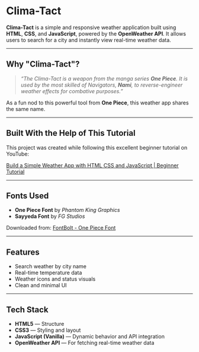 # Clima-Tact

**Clima-Tact** is a simple and responsive weather application built using **HTML**, **CSS**, and **JavaScript**, powered by the **OpenWeather API**. It allows users to search for a city and instantly view real-time weather data.

---

## Why "Clima-Tact"?

> _“The Clima-Tact is a weapon from the manga series **One Piece**. It is used by the most skilled of Navigators, **Nami**, to reverse-engineer weather effects for combative purposes.”_

As a fun nod to this powerful tool from **One Piece**, this weather app shares the same name.

---

## Built With the Help of This Tutorial

This project was created while following this excellent beginner tutorial on YouTube:

[Build a Simple Weather App with HTML CSS and JavaScript | Beginner Tutorial](https://www.youtube.com/watch?v=74IOjtVvExY&list=LL&index=1)

---

## Fonts Used

- **One Piece Font** by _Phantom King Graphics_
- **Sayyeda Font** by _FG Studios_

Downloaded from: [FontBolt - One Piece Font](https://www.fontbolt.com/font/one-piece-font/)

---

## Features

- Search weather by city name
- Real-time temperature data
- Weather icons and status visuals
- Clean and minimal UI

---

## Tech Stack

- **HTML5** — Structure
- **CSS3** — Styling and layout
- **JavaScript (Vanilla)** — Dynamic behavior and API integration
- **OpenWeather API** — For fetching real-time weather data